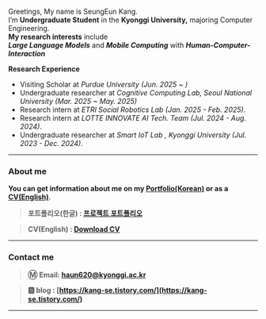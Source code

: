Greetings, My name is SeungEun Kang. </br>
I’m **Undergraduate Student** in the **Kyonggi University,** majoring Computer Engineering. </br>
**My research interests** include </br>
 ***Large Language Models*** and ***Mobile Computing*** with ***Human-Computer-Interaction*** </br>


 **Research Experience**
- Visiting Scholar at *Purdue University (Jun. 2025 ~ )*
- Undergraduate researcher at *Cognitive Computing Lab, Seoul National University (Mar. 2025 ~ May. 2025)* </br>
- Research intern at *ETRI Social Robotics Lab (Jan. 2025 - Feb. 2025)*. </br>
- Research intern at *LOTTE INNOVATE AI Tech. Team (Jul. 2024 - Aug. 2024)*. </br>
- Undergraduate researcher at *Smart IoT Lab , Kyonggi University (Jul. 2023 - Dec. 2024)*.</br>

---

### About me

**You can get information about me on my [Portfolio(Korean)](https://drive.google.com/file/d/1bbTq-gFGirOjABU1mlNUSiW1pmJuLxaM/view?usp=share_link) or as a [CV(English)](https://drive.google.com/file/d/1ic4pO7QmBoThDBApngSMUhkUCT4-5NWM/view?usp=sharing)**.

> **포트폴리오(한글) : [프로젝트 포트폴리오](https://drive.google.com/file/d/1bbTq-gFGirOjABU1mlNUSiW1pmJuLxaM/view?usp=share_link)**

> **CV(English) : [Download CV](https://drive.google.com/file/d/1ic4pO7QmBoThDBApngSMUhkUCT4-5NWM/view?usp=sharing)**

---

### Contact me

> **Ⓜ️ Email:  [haun620@kyonggi.ac.kr](mailto://haun620@kyonggi.ac.kr)**

> **🅱️ blog : [https://kang-se.tistory.com/](https://kang-se.tistory.com/)**

---
